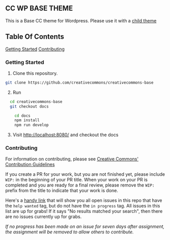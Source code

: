 ## CC WP BASE THEME

This is a Base CC theme for Wordpress. Please use it with a [child theme](https://developer.wordpress.org/themes/advanced-topics/child-themes/)

## Table Of Contents

[Getting Started](#getting-started)
[Contributing](#contributing)

### Getting Started

1. Clone this repository.

```sh
git clone https://github.com/creativecommons/creativecommons-base
```

2. Run

```sh
  cd creativecommons-base
  git checkout docs
```

```sh
	cd docs
	npm install
	npm run develop

```

3. Visit [http://localhost:8080/](http://localhost:8080/) and checkout the docs

### Contributing

For information on contributing, please see [Creative Commons' Contribution Guidelines](https://opensource.creativecommons.org/contributing-code/)

If you create a PR for your work, but you are not finished yet, please include `WIP:` in the beginning of your PR title. When your work on your PR is completed and you are ready for a final review, please remove the `WIP:` prefix from the title to indicate that your work is done.

Here's a [handy link](https://github.com/creativecommons/chooser/issues?utf8=%E2%9C%93&q=is%3Aissue+is%3Aopen+sort%3Aupdated-desc+label%3A%22help+wanted%22+-label%3A%22in+progress%22) that will show you all open issues in this repo that have the `help wanted` tag, but do not have the `in progress` tag.
All issues in this list are up for grabs!
If it says "No results matched your search", then there are no issues currently up for grabs.

_If no progress has been made on an issue for seven days after assignment, the assignment will be removed to allow others to contribute._

```

```
